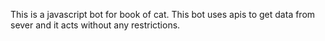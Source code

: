 This is a javascript bot for book of cat.
This bot uses apis to get data from sever and it acts without any restrictions.
